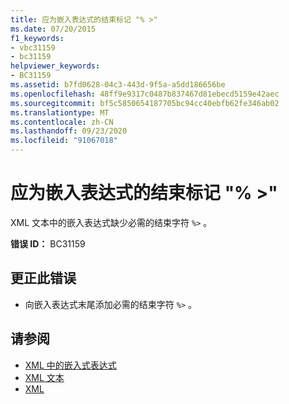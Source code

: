 ```yaml
---
title: 应为嵌入表达式的结束标记 "% >"
ms.date: 07/20/2015
f1_keywords:
- vbc31159
- bc31159
helpviewer_keywords:
- BC31159
ms.assetid: b7fd0628-04c3-443d-9f5a-a5dd186656be
ms.openlocfilehash: 48ff9e9317c0487b837467d81ebecd5159e42aec
ms.sourcegitcommit: bf5c5850654187705bc94cc40ebfb62fe346ab02
ms.translationtype: MT
ms.contentlocale: zh-CN
ms.lasthandoff: 09/23/2020
ms.locfileid: "91067018"
---
```

# <a name="expected-closing--for-embedded-expression"></a>应为嵌入表达式的结束标记 "% >"

XML 文本中的嵌入表达式缺少必需的结束字符 `%>` 。  
  
 **错误 ID：** BC31159  
  
## <a name="to-correct-this-error"></a>更正此错误  
  
- 向嵌入表达式末尾添加必需的结束字符 `%>` 。  
  
## <a name="see-also"></a>请参阅

- [XML 中的嵌入式表达式](../programming-guide/language-features/xml/embedded-expressions-in-xml.md)
- [XML 文本](../language-reference/xml-literals/index.md)
- [XML](../programming-guide/language-features/xml/index.md)

